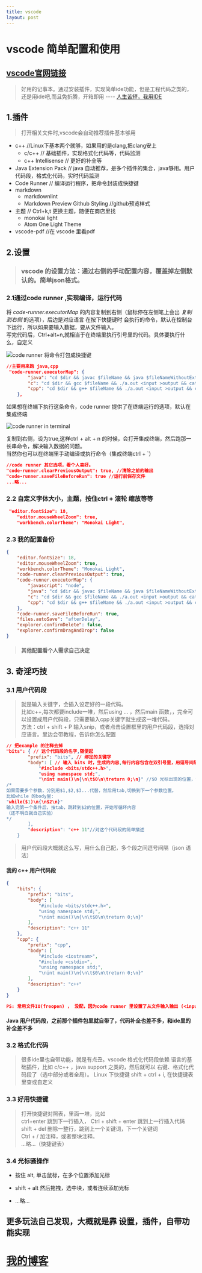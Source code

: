 ```yaml
---
title: vscode
layout: post
---
```


# vscode 简单配置和使用

## [vscode官网链接](https://code.visualstudio.com/)

<!--more-->

> 好用的记事本。通过安装插件，实现简单ide功能，但是工程代码之类的，还是用ide吧,而且免折腾，开箱即用  ----  [人生苦短，我用IDE](ides.md)

## 1.插件

> 打开相关文件时,vscode会自动推荐插件基本够用

- c++ //Linux下基本两个就够，如果用的是clang,把clang安上
  - c/c++ // 基础插件，实现格式化代码等，代码监测
  - c++ Intellisense // 更好的补全等
- Java Extension Pack // java 自动推荐，是多个插件的集合，java够用。用户代码段，格式化代码，实时代码监测
- Code Runner // 编译运行程序，把命令封装成快捷键
- markdown
  - markdownlint
  - Markdown Preview Github Styling //github预览样式
- 主题 // Ctrl+k,t 更换主题，随便在商店里找
  - monokai light
  - Atom One Light Theme
- vscode-pdf //在 vscode 里看pdf

## 2.设置

> ### vscode 的设置方法：通过右侧的手动配置内容，覆盖掉左侧默认的。简单json格式。

### 2.1通过code runner ,实现编译，运行代码  

将 *code-runner.executorMap* 的内容复制到右侧（鼠标停在左侧笔上会出 *复制到右侧* 的选项），后边是对应语言 在按下快捷键时 会执行的命令，默认在控制台下运行，所以如果要输入数据，要从文件输入。  
写完代码后，Ctrl+alt+n,就相当于在终端里执行引号里的代码。具体要执行什么，自定义

![code runner 将命令打包成快捷键](./coderunner.png)

```json
//主要用来跑 java,cpp
 "code-runner.executorMap": {
        "java": "cd $dir && javac $fileName && java $fileNameWithoutExt <input >output && cat output",
        "c": "cd $dir && gcc $fileName && ./a.out <input >output && cat output",
        "cpp": "cd $dir && g++ $fileName && ./a.out <input >output && cat output"
    },
```

如果想在终端下执行这条命令，code runner 提供了在终端运行的选项，默认在集成终端

![code runner in terminal](./coderunner2.png)

复制到右侧，设为true,这样ctrl + alt + n 的时候，会打开集成终端，然后跑那一长串命令，解决输入数据的问题。  
当然你也可以在终端里手动编译或执行命令（集成终端ctrl + `）

```json
//code runner 其它选项，看个人喜好。
"code-runner.clearPreviousOutput": true, //清除之前的输出
"code-runner.saveFileBeforeRun": true //运行前保存文件
...略...
```

### 2.2 自定义字体大小，主题，按住ctrl + 滚轮 缩放等等

```json
 "editor.fontSize": 18,
    "editor.mouseWheelZoom": true,
    "workbench.colorTheme": "Monokai Light",
```

### 2.3 我的配置备份

```json
{
    "editor.fontSize": 18,
    "editor.mouseWheelZoom": true,
    "workbench.colorTheme": "Monokai Light",
    "code-runner.clearPreviousOutput": true,
    "code-runner.executorMap": {
        "javascript": "node",
        "java": "cd $dir && javac $fileName && java $fileNameWithoutExt <input >output && cat output",
        "c": "cd $dir && gcc $fileName && ./a.out <input >output && cat output",
        "cpp": "cd $dir && g++ $fileName && ./a.out <input >output && cat output"
    },
	"code-runner.saveFileBeforeRun": true,
	"files.autoSave": "afterDelay",
	"explorer.confirmDelete": false,
	"explorer.confirmDragAndDrop": false
}
```

> #### 其他配置看个人需求自己决定

## 3. 奇淫巧技 

### 3.1 用户代码段

> 就是输入关键字，会插入设定好的一段代码。  
比如c++,每次都要include一堆，然后using ... ，然后main 函数，，完全可以设置成用户代码段，只需要输入cpp关键字就生成这一堆代码。  
方法：ctrl + shift + P  输入snip，或者点击设置框里的用户代码段，选择对应语言。里边会带教程，告诉你怎么配置

```json
// 把example 的注释去掉
"bits": { // 这个代码段的名字,随便起
		"prefix": "bits", // 绑定的关键字
		"body": [ // 输入 bits 时，生成的内容,每行内容包含在双引号里，用逗号间隔，支持制表符\n \" 之类的，就当是c语言的 printf里的内容。
			"#include <bits/stdc++.h>",
			"using namespace std;",
            "\nint main()\n{\n\t$0\n\treturn 0;\n}" //$0 光标出现的位置，如果不设置，默认出现在末尾
/*
如果需要多个参数，分别用$1,$2,$3...代替，然后用tab,切换到下一个参数位置。
比如while 的body里:
"while($1)\n{\n$2\n}"
输入完第一个条件后，按tab，跳转到$2的位置，开始写循环内容
（还不明白就自己实验）
*/
		],
		"description": "c++ 11"//对这个代码段的简单描述
	}
```
> 用户代码段大概就这么写，用什么自己配，多个段之间逗号间隔（json 语法）

#### 我的 c++ 用户代码段

```json
{
	"bits": {
		"prefix": "bits",
		"body": [
			"#include <bits/stdc++.h>",
			"using namespace std;",
			"\nint main()\n{\n\t$0\n\treturn 0;\n}"
		],
		"description": "c++ 11"
	},
	"cpp": {
		"prefix": "cpp",
		"body": [
			"#include <iostream>",
			"#include <cstdio>",
			"unsing namespace std;",
			"\nint main()\n{\n\t$0\n\treturn 0;\n}"
		],
		"description": "c++"
	}
}

PS: 常用文件IO(freopen) ， 没配，因为code runner 里设置了从文件输入输出 (<input > output) 。:-)
```

#### Java 用户代码段，之前那个插件包里就自带了，代码补全也差不多，和ide里的补全差不多

### 3.2 格式化代码

> 很多ide里也自带功能，就是有点丑。vscode 格式化代码段依赖 语言的基础插件，比如 c/c++ ，java support 之类的，然后就可以 右键、格式化代码段了（选中部分或者全局）。
Linux 下快捷键 shift + ctrl + i, 在快捷键表里查或自定义

### 3.3 好用快捷键

> 打开快捷键对照表，里面一堆，比如  
ctrl+enter 跳到下一行插入， Ctrl + shift + enter 跳到上一行插入代码  
shift + del 删除一整行，跳到上一个关键词，下一个关键词  
Ctrl + / 加注释，或者整块注释。  
...略...（快捷键表）

### 3.4 光标骚操作

- 按住 alt, 单击鼠标，在多个位置添加光标

- shift + alt 然后拖拽，选中块，或者连续添加光标

- ...略...

## 更多玩法自己发现，大概就是靠 设置，插件，自带功能实现

# [我的博客](lzyprime.github.io)
